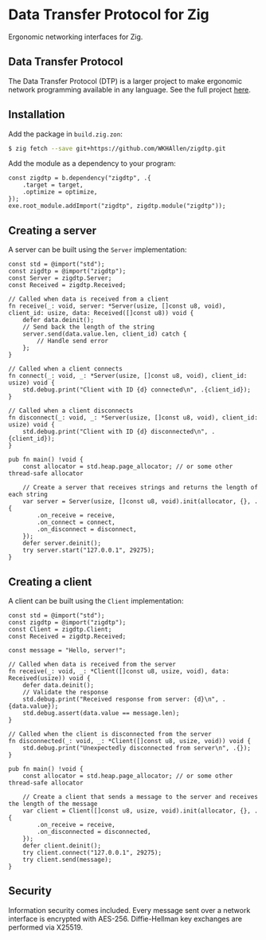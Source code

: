 # Data Transfer Protocol for Zig

Ergonomic networking interfaces for Zig.

## Data Transfer Protocol

The Data Transfer Protocol (DTP) is a larger project to make ergonomic network programming available in any language. See the full project [here](https://wkhallen.com/dtp/).

## Installation

Add the package in `build.zig.zon`:

```sh
$ zig fetch --save git+https://github.com/WKHAllen/zigdtp.git
```

Add the module as a dependency to your program:

```zig
const zigdtp = b.dependency("zigdtp", .{
    .target = target,
    .optimize = optimize,
});
exe.root_module.addImport("zigdtp", zigdtp.module("zigdtp"));
```

## Creating a server

A server can be built using the `Server` implementation:

```zig
const std = @import("std");
const zigdtp = @import("zigdtp");
const Server = zigdtp.Server;
const Received = zigdtp.Received;

// Called when data is received from a client
fn receive(_: void, server: *Server(usize, []const u8, void), client_id: usize, data: Received([]const u8)) void {
    defer data.deinit();
    // Send back the length of the string
    server.send(data.value.len, client_id) catch {
        // Handle send error
    };
}

// Called when a client connects
fn connect(_: void, _: *Server(usize, []const u8, void), client_id: usize) void {
    std.debug.print("Client with ID {d} connected\n", .{client_id});
}

// Called when a client disconnects
fn disconnect(_: void, _: *Server(usize, []const u8, void), client_id: usize) void {
    std.debug.print("Client with ID {d} disconnected\n", .{client_id});
}

pub fn main() !void {
    const allocator = std.heap.page_allocator; // or some other thread-safe allocator

    // Create a server that receives strings and returns the length of each string
    var server = Server(usize, []const u8, void).init(allocator, {}, .{
        .on_receive = receive,
        .on_connect = connect,
        .on_disconnect = disconnect,
    });
    defer server.deinit();
    try server.start("127.0.0.1", 29275);
}
```

## Creating a client

A client can be built using the `Client` implementation:

```zig
const std = @import("std");
const zigdtp = @import("zigdtp");
const Client = zigdtp.Client;
const Received = zigdtp.Received;

const message = "Hello, server!";

// Called when data is received from the server
fn receive(_: void, _: *Client([]const u8, usize, void), data: Received(usize)) void {
    defer data.deinit();
    // Validate the response
    std.debug.print("Received response from server: {d}\n", .{data.value});
    std.debug.assert(data.value == message.len);
}

// Called when the client is disconnected from the server
fn disconnected(_: void, _: *Client([]const u8, usize, void)) void {
    std.debug.print("Unexpectedly disconnected from server\n", .{});
}

pub fn main() !void {
    const allocator = std.heap.page_allocator; // or some other thread-safe allocator

    // Create a client that sends a message to the server and receives the length of the message
    var client = Client([]const u8, usize, void).init(allocator, {}, .{
        .on_receive = receive,
        .on_disconnected = disconnected,
    });
    defer client.deinit();
    try client.connect("127.0.0.1", 29275);
    try client.send(message);
}
```

## Security

Information security comes included. Every message sent over a network interface is encrypted with AES-256. Diffie-Hellman key exchanges are performed via X25519.
